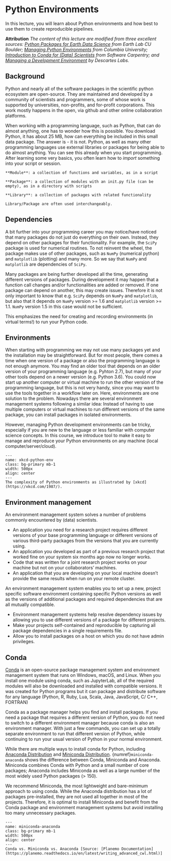 # Python Environments

In this lecture, you will learn about Python environments and how best to use them to create reproducible pipelines. 

**Attribution**
*The content of this lecture are modified from three excellent sources: [Python Packages for Earth Data Science](https://www.earthdatascience.org/courses/intro-to-earth-data-science/python-code-fundamentals/use-python-packages/) from Earth Lab CU Boulder; [Managing Python Environments](https://earth-env-data-science.github.io/lectures/environment/python_environments.html) from Columbia University; [Introduction to Conda for (Data) Scientists](https://carpentries-incubator.github.io/introduction-to-conda-for-data-scientists/) from Software Carpentry; and [Managing a Development Environment](https://docs.descarteslabs.com/installation-conda.html) by Descartes Labs.*

## Background
Python and nearly all of the software packages in the scientific python ecosystem are open-source. They are maintained and developed by a community of scientists and programmers, some of whose work is supported by universities, non-profits, and for-profit corporations. This work mostly happens in the open, via github and other online collaboration platforms.

When working with a programming language, such as Python, that can do almost anything, one has to wonder how this is possible. You download Python, it has about 25 MB, how can everything be included in this small data package. The answer is - it is not. Python, as well as many other programming languages use external libraries or packages for being able to do almost anything. You can see this already when you start programming. After learning some very basics, you often learn how to *import* something into your script or session.

```{admonition} Definitions
**Module**: a collection of functions and variables, as in a script

**Package**: a collection of modules with an init.py file (can be empty), as in a directory with scripts

**Library**: a collection of packages with related functionality

Library/Package are often used interchangeably.
```

## Dependencies
A bit further into your programming career you may notice/have noticed that many packages do not just do everything on their own. Instead, they depend on other packages for their functionality. For example, the `SciPy` package is used for numerical routines. To not reinvent the wheel, the package makes use of other packages, such as `NumPy` (numerical python) and `matplotlib` (plotting) and many more. So we say that `NumPy` and `matplotlib` are dependencies of `SciPy`.

Many packages are being further developed all the time, generating different versions of packages. During development it may happen that a function call changes and/or functionalities are added or removed. If one package can depend on another, this may create issues. Therefore it is not only important to know that e.g. `SciPy` depends on `NumPy` and `matplotlib`, but also that it depends on `NumPy` version >= 1.6 and `matplotlib` version >= 1.1. `NumPy` version 1.5 in this case would not be sufficient.

This emphasizes the need for creating and recording environments (in virtual terms!) to run your Python code. 

## Environments

When starting with programming we may not use many packages yet and the installation may be straightforward. But for most people, there comes a time when one version of a package or also the programming language is not enough anymore. You may find an older tool that depends on an older version of your programming language (e.g. Pyhton 2.7), but many of your other tools depend on a newer version (e.g. Python 3.6). You could now start up another computer or virtual machine to run the other version of the programming language, but this is not very handy, since you may want to use the tools together in a workflow later on. Here, environments are one solution to the problem. Nowadays there are several environment management systems following a similar idea: Instead of having to use multiple computers or virtual machines to run different versions of the same package, you can install packages in isolated environments.

However, managing Python development environments can be tricky, especially if you are new to the language or less familiar with computer science concepts. In this course, we introduce tool to make it easy to manage and reproduce your Python environments on any machine (local computer/server/cloud).

```{figure} https://imgs.xkcd.com/comics/python_environment.png
---
name: xkcd-python-env
class: bg-primary mb-1
width: 500px
align: center
---
The complexity of Python environments as illustrated by [xkcd](https://xkcd.com/1987/). 
```

## Environment management

An environment management system solves a number of problems commonly encountered by (data) scientists.

- An application you need for a research project requires different versions of your base programming language or different versions of various third-party packages from the versions that you are currently using.
- An application you developed as part of a previous research project that worked fine on your system six months ago now no longer works.
- Code that was written for a joint research project works on your machine but not on your collaborators’ machines.
- An application that you are developing on your local machine doesn’t provide the same results when run on your remote cluster.

An environment management system enables you to set up a new, project specific software environment containing specific Python versions as well as the versions of additional packages and required dependencies that are all mutually compatible.

- Environment management systems help resolve dependency issues by allowing you to use different versions of a package for different projects.
- Make your projects self-contained and reproducible by capturing all package dependencies in a single requirements file.
- Allow you to install packages on a host on which you do not have admin privileges.


## Conda

[Conda](https://docs.conda.io/en/latest/) is an open-source package management system and environment management system that runs on Windows, macOS, and Linux. When you install one module using conda, such as JupyterLab, all of the required modules will also be downloaded and installed with compatible versions. It was created for Python programs but it can package and distribute software for any language (Python, R, Ruby, Lua, Scala, Java, JavaScript, C/ C++, FORTRAN)

Conda as a package manager helps you find and install packages. If you need a package that requires a different version of Python, you do not need to switch to a different environment manager because conda is also an environment manager. With just a few commands, you can set up a totally separate environment to run that different version of Python, while continuing to run your usual version of Python in your normal environment.

While there are multiple ways to install conda for Python, including [Anaconda Distribution](https://www.anaconda.com/download/) and [Miniconda Distribution](https://docs.conda.io/projects/miniconda/en/latest/). {numref}`miniconda-anaconda` shows the difference between Conda, Miniconda and Anaconda. Miniconda combines Conda with Python and a small number of core packages; Anaconda includes Miniconda as well as a large number of the most widely used Python packages (> 150).

We recommend Miniconda, the most lightweight and bare-minimum approach to using conda. While the Anaconda distribution has a lot of packages pre-installed, they are not used all together in most of the projects. Therefore, it is optimal to install Miniconda and benefit from the Conda package and environment management systems but avoid installing too many unnecessary packages. 


```{figure} ../lectures/figures/miniconda-vs-anaconda.png
---
name: miniconda-anaconda
class: bg-primary mb-1
width: 500px
align: center
---
Conda vs. Miniconda vs. Anaconda [Source: [Planemo Documentation](https://planemo.readthedocs.io/en/latest/writing_advanced_cwl.html)] 
```
<!-- ## Installing Miniconda






To create a new conda environment, -n sets the name of the environment. The -c denotes a channel, or repository from which to pull compatible package dependencies. conda-forge is a widely used and reliable channel for installations. To add additional packages to your environment, you activate it from anywhere as seen on the second line above. Once activated, you can begin installing packages via conda and pip. For more information on using conda, check out the conda documentation. -->


<p>&nbsp;</p>